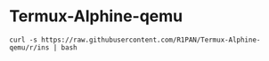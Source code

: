 # Termux-Alphine-qemu
```
curl -s https://raw.githubusercontent.com/R1PAN/Termux-Alphine-qemu/r/ins | bash


